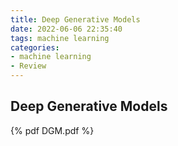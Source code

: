 ```yaml
---
title: Deep Generative Models
date: 2022-06-06 22:35:40
tags: machine learning
categories:
- machine learning
- Review
---
```




## Deep Generative Models<!--more-->

{% pdf DGM.pdf %}